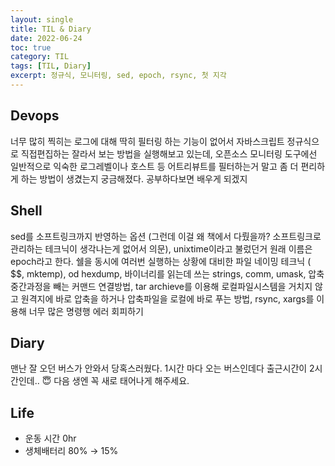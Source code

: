 ```yaml
---
layout: single
title: TIL & Diary
date: 2022-06-24
toc: true
category: TIL
tags: [TIL, Diary]
excerpt: 정규식, 모니터링, sed, epoch, rsync, 첫 지각
---
```

## Devops  
너무 많히 찍히는 로그에 대해 딱히 필터링 하는 기능이 없어서 자바스크립트 정규식으로 직접편집하는 잘라서 보는 방법을 실행해보고 있는데, 오픈소스 모니터링 도구에선 일반적으로 익숙한 로그레벨이나 호스트 등 어트리뷰트를 필터하는거 말고 좀 더 편리하게 하는 방법이 생겼는지 궁금해졌다. 공부하다보면 배우게 되겠지

## Shell  
sed를 소프트링크까지 반영하는 옵션 (그런데 이걸 왜 책에서 다뤘을까? 소프트링크로 관리하는 테크닉이 생각나는게 없어서 의문), unixtime이라고 불렀던거 원래 이름은 epoch라고 한다. 쉘을 동시에 여러번 실행하는 상황에 대비한 파일 네이밍 테크닉 ( $$, mktemp), od hexdump, 바이너리를 읽는데 쓰는 strings, comm, umask, 압축 중간과정을 빼는 커맨드 연결방법, tar archieve를 이용해 로컬파일시스템을 거치지 않고 원격지에 바로 압축을 하거나 압축파일을 로컬에 바로 푸는 방법, rsync, xargs를 이용해 너무 많은 명령행 에러 회피하기

## Diary  
맨난 잘 오던 버스가 안와서 당혹스러웠다. 1시간 마다 오는 버스인데다 출근시간이 2시간인데.. 😇 다음 생엔 꼭 새로 태어나게 해주세요. 

## Life  
- 운동 시간 0hr
- 생체배터리 80% → 15%